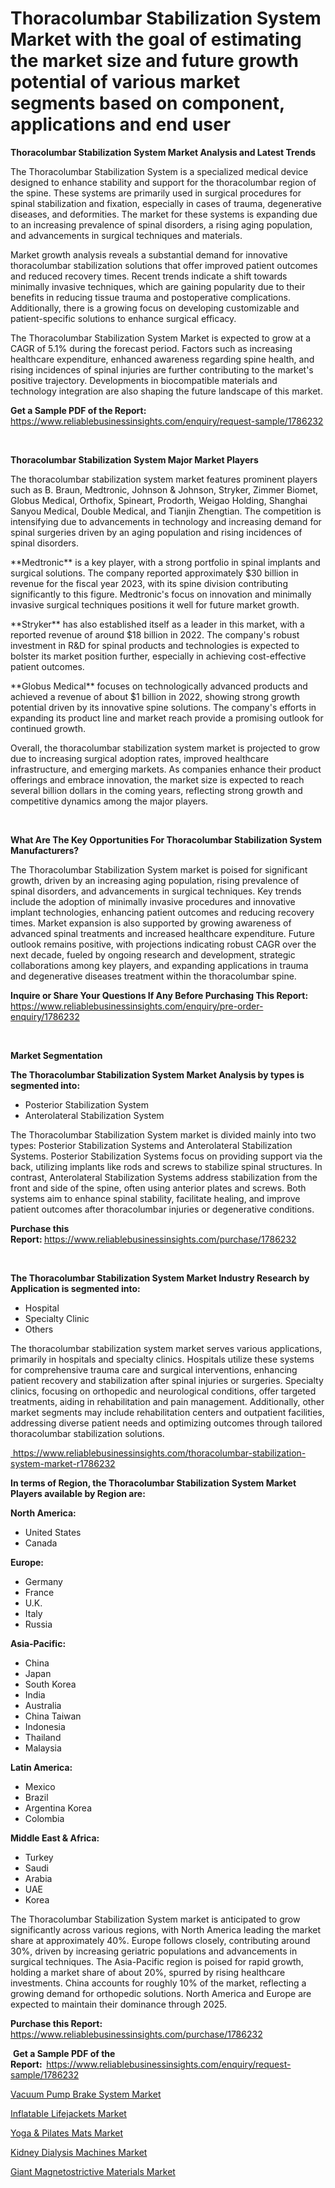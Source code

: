 <p><h1>Thoracolumbar Stabilization System Market with the goal of estimating the market size and future growth potential of various market segments based on component, applications and end user</h1></p><p><strong>Thoracolumbar Stabilization System Market Analysis and Latest Trends</strong></p>
<p><p>The Thoracolumbar Stabilization System is a specialized medical device designed to enhance stability and support for the thoracolumbar region of the spine. These systems are primarily used in surgical procedures for spinal stabilization and fixation, especially in cases of trauma, degenerative diseases, and deformities. The market for these systems is expanding due to an increasing prevalence of spinal disorders, a rising aging population, and advancements in surgical techniques and materials.</p><p>Market growth analysis reveals a substantial demand for innovative thoracolumbar stabilization solutions that offer improved patient outcomes and reduced recovery times. Recent trends indicate a shift towards minimally invasive techniques, which are gaining popularity due to their benefits in reducing tissue trauma and postoperative complications. Additionally, there is a growing focus on developing customizable and patient-specific solutions to enhance surgical efficacy.</p><p>The Thoracolumbar Stabilization System Market is expected to grow at a CAGR of 5.1% during the forecast period. Factors such as increasing healthcare expenditure, enhanced awareness regarding spine health, and rising incidences of spinal injuries are further contributing to the market's positive trajectory. Developments in biocompatible materials and technology integration are also shaping the future landscape of this market.</p></p>
<p><strong>Get a Sample PDF of the Report:&nbsp;</strong> <a href="https://www.reliablebusinessinsights.com/enquiry/request-sample/1786232?utm_campaign=1358&utm_medium=2&utm_source=Github&utm_content=ia&utm_term=09102024&utm_id=thoracolumbar-stabilization-system">https://www.reliablebusinessinsights.com/enquiry/request-sample/1786232</a></p>
<p>&nbsp;</p>
<p><strong>Thoracolumbar Stabilization System Major Market Players</strong></p>
<p><p>The thoracolumbar stabilization system market features prominent players such as B. Braun, Medtronic, Johnson & Johnson, Stryker, Zimmer Biomet, Globus Medical, Orthofix, Spineart, Prodorth, Weigao Holding, Shanghai Sanyou Medical, Double Medical, and Tianjin Zhengtian. The competition is intensifying due to advancements in technology and increasing demand for spinal surgeries driven by an aging population and rising incidences of spinal disorders.</p><p>**Medtronic** is a key player, with a strong portfolio in spinal implants and surgical solutions. The company reported approximately $30 billion in revenue for the fiscal year 2023, with its spine division contributing significantly to this figure. Medtronic's focus on innovation and minimally invasive surgical techniques positions it well for future market growth.</p><p>**Stryker** has also established itself as a leader in this market, with a reported revenue of around $18 billion in 2022. The company's robust investment in R&D for spinal products and technologies is expected to bolster its market position further, especially in achieving cost-effective patient outcomes.</p><p>**Globus Medical** focuses on technologically advanced products and achieved a revenue of about $1 billion in 2022, showing strong growth potential driven by its innovative spine solutions. The company's efforts in expanding its product line and market reach provide a promising outlook for continued growth.</p><p>Overall, the thoracolumbar stabilization system market is projected to grow due to increasing surgical adoption rates, improved healthcare infrastructure, and emerging markets. As companies enhance their product offerings and embrace innovation, the market size is expected to reach several billion dollars in the coming years, reflecting strong growth and competitive dynamics among the major players.</p></p>
<p>&nbsp;</p>
<p><strong>What Are The Key Opportunities For Thoracolumbar Stabilization System Manufacturers?</strong></p>
<p><p>The Thoracolumbar Stabilization System market is poised for significant growth, driven by an increasing aging population, rising prevalence of spinal disorders, and advancements in surgical techniques. Key trends include the adoption of minimally invasive procedures and innovative implant technologies, enhancing patient outcomes and reducing recovery times. Market expansion is also supported by growing awareness of advanced spinal treatments and increased healthcare expenditure. Future outlook remains positive, with projections indicating robust CAGR over the next decade, fueled by ongoing research and development, strategic collaborations among key players, and expanding applications in trauma and degenerative diseases treatment within the thoracolumbar spine.</p></p>
<p><strong>Inquire or Share Your Questions If Any Before Purchasing This Report:</strong> <a href="https://www.reliablebusinessinsights.com/enquiry/pre-order-enquiry/1786232?utm_campaign=1358&utm_medium=2&utm_source=Github&utm_content=ia&utm_term=09102024&utm_id=thoracolumbar-stabilization-system">https://www.reliablebusinessinsights.com/enquiry/pre-order-enquiry/1786232</a></p>
<p>&nbsp;</p>
<p><strong>Market Segmentation</strong></p>
<p><strong>The Thoracolumbar Stabilization System Market Analysis by types is segmented into:</strong></p>
<p><ul><li>Posterior Stabilization System</li><li>Anterolateral Stabilization System</li></ul></p>
<p><p>The Thoracolumbar Stabilization System market is divided mainly into two types: Posterior Stabilization Systems and Anterolateral Stabilization Systems. Posterior Stabilization Systems focus on providing support via the back, utilizing implants like rods and screws to stabilize spinal structures. In contrast, Anterolateral Stabilization Systems address stabilization from the front and side of the spine, often using anterior plates and screws. Both systems aim to enhance spinal stability, facilitate healing, and improve patient outcomes after thoracolumbar injuries or degenerative conditions.</p></p>
<p><strong>Purchase this Report:&nbsp;</strong><a href="https://www.reliablebusinessinsights.com/purchase/1786232?utm_campaign=1358&utm_medium=2&utm_source=Github&utm_content=ia&utm_term=09102024&utm_id=thoracolumbar-stabilization-system">https://www.reliablebusinessinsights.com/purchase/1786232</a></p>
<p>&nbsp;</p>
<p><strong>The Thoracolumbar Stabilization System Market Industry Research by Application is segmented into:</strong></p>
<p><ul><li>Hospital</li><li>Specialty Clinic</li><li>Others</li></ul></p>
<p><p>The thoracolumbar stabilization system market serves various applications, primarily in hospitals and specialty clinics. Hospitals utilize these systems for comprehensive trauma care and surgical interventions, enhancing patient recovery and stabilization after spinal injuries or surgeries. Specialty clinics, focusing on orthopedic and neurological conditions, offer targeted treatments, aiding in rehabilitation and pain management. Additionally, other market segments may include rehabilitation centers and outpatient facilities, addressing diverse patient needs and optimizing outcomes through tailored thoracolumbar stabilization solutions.</p></p>
<p><a href="https://www.reliablebusinessinsights.com/thoracolumbar-stabilization-system-market-r1786232?utm_campaign=1358&utm_medium=2&utm_source=Github&utm_content=ia&utm_term=09102024&utm_id=thoracolumbar-stabilization-system">&nbsp;https://www.reliablebusinessinsights.com/thoracolumbar-stabilization-system-market-r1786232</a></p>
<p><strong>In terms of Region, the Thoracolumbar Stabilization System Market Players available by Region are:</strong></p>
<p>
    <p> <strong> North America: </strong>
        <ul>
            <li>United States</li>
            <li>Canada</li>
        </ul>
        </p> 
    <p> <strong> Europe: </strong>
        <ul>
            <li>Germany</li>
            <li>France</li>
            <li>U.K.</li>
            <li>Italy</li>
            <li>Russia</li>
        </ul>
        </p> 
    <p> <strong> Asia-Pacific: </strong>
        <ul>
            <li>China</li>
            <li>Japan</li>
            <li>South Korea</li>
            <li>India</li>
            <li>Australia</li>
            <li>China Taiwan</li>
            <li>Indonesia</li>
            <li>Thailand</li>
            <li>Malaysia</li>
        </ul>
        </p> 
    <p> <strong> Latin America: </strong>
        <ul>
            <li>Mexico</li>
            <li>Brazil</li>
            <li>Argentina Korea</li>
            <li>Colombia</li>
        </ul>
        </p> 
    <p> <strong> Middle East & Africa: </strong>
        <ul>
            <li>Turkey</li>
            <li>Saudi</li>
            <li>Arabia</li>
            <li>UAE</li>
            <li>Korea</li>
        </ul>
    </p>
    </p>
<p><p>The Thoracolumbar Stabilization System market is anticipated to grow significantly across various regions, with North America leading the market share at approximately 40%. Europe follows closely, contributing around 30%, driven by increasing geriatric populations and advancements in surgical techniques. The Asia-Pacific region is poised for rapid growth, holding a market share of about 20%, spurred by rising healthcare investments. China accounts for roughly 10% of the market, reflecting a growing demand for orthopedic solutions. North America and Europe are expected to maintain their dominance through 2025.</p></p>
<p><strong>Purchase this Report: </strong><a href="https://www.reliablebusinessinsights.com/purchase/1786232?utm_campaign=1358&utm_medium=2&utm_source=Github&utm_content=ia&utm_term=09102024&utm_id=thoracolumbar-stabilization-system">https://www.reliablebusinessinsights.com/purchase/1786232</a></p>
<p>&nbsp;<strong>Get a Sample PDF of the Report:&nbsp;&nbsp;</strong><a href="https://www.reliablebusinessinsights.com/enquiry/request-sample/1786232?utm_campaign=1358&utm_medium=2&utm_source=Github&utm_content=ia&utm_term=09102024&utm_id=thoracolumbar-stabilization-system">https://www.reliablebusinessinsights.com/enquiry/request-sample/1786232</a></p>
<p><strong></strong></p>
<p><p><a href="https://www.linkedin.com/pulse/role-vacuum-pump-brake-system-market-applications-passenger-vehiclecommercial-upsaf?trackingId=tXLa6wCwSymZyS%2F6RWSkGQ%3D%3D&utm_campaign=1358&utm_medium=2&utm_source=Github&utm_content=ia&utm_term=09102024&utm_id=thoracolumbar-stabilization-system">Vacuum Pump Brake System Market</a></p><p><a href="https://www.linkedin.com/pulse/inflatable-lifejackets-market-investigation-industry-nmbme?utm_campaign=1358&utm_medium=2&utm_source=Github&utm_content=ia&utm_term=09102024&utm_id=thoracolumbar-stabilization-system">Inflatable Lifejackets Market</a></p><p><a href="https://www.linkedin.com/pulse/trends-global-yoga-pilates-mats-market-forecast-analysis-two3e?utm_campaign=1358&utm_medium=2&utm_source=Github&utm_content=ia&utm_term=09102024&utm_id=thoracolumbar-stabilization-system">Yoga & Pilates Mats Market</a></p><p><a href="https://www.linkedin.com/pulse/pioneering-growth-analyzing-global-kidney-dialysis-machines-x0wye?trackingId=Vqw7wyfvQxWJNJo1gE82hg%3D%3D&utm_campaign=1358&utm_medium=2&utm_source=Github&utm_content=ia&utm_term=09102024&utm_id=thoracolumbar-stabilization-system">Kidney Dialysis Machines Market</a></p><p><a href="https://www.linkedin.com/pulse/analyzing-global-giant-magnetostrictive-materials-market-92bif?utm_campaign=1358&utm_medium=2&utm_source=Github&utm_content=ia&utm_term=09102024&utm_id=thoracolumbar-stabilization-system">Giant Magnetostrictive Materials Market</a></p></p>